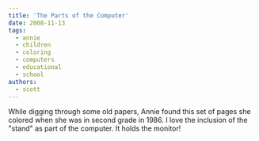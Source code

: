 ```yaml
---
title: 'The Parts of the Computer'
date: 2008-11-13
tags:
  - annie
  - children
  - coloring
  - computers
  - educational
  - school
authors:
  - scott
---
```


While digging through some old papers, Annie found this set of pages she colored when she was in second grade in 1986. I love the inclusion of the "stand" as part of the computer. It holds the monitor!
